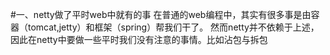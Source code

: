 #一、netty做了平时web中就有的事
    在普通的web编程中，其实有很多事是由容器（tomcat,jetty）和框架（spring）帮我们干了。
    然而netty并不依赖于上述，因此在netty中要做一些平时我们没有注意的事情。比如沾包与拆包